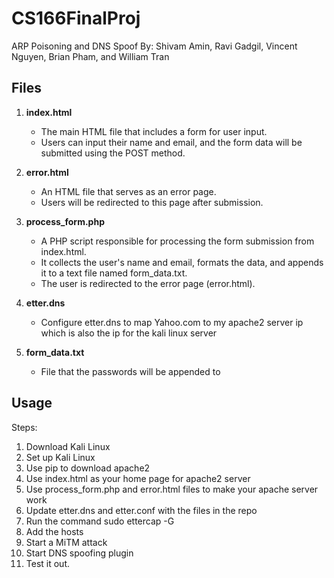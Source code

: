 # CS166FinalProj
ARP Poisoning and DNS Spoof
By: Shivam Amin, Ravi Gadgil, Vincent Nguyen, Brian Pham, and William Tran

## Files

1. **index.html**
   - The main HTML file that includes a form for user input.
   - Users can input their name and email, and the form data will be submitted using the POST method.

2. **error.html**
   - An HTML file that serves as an error page.
   - Users will be redirected to this page after submission.

3. **process_form.php**
   - A PHP script responsible for processing the form submission from index.html.
   - It collects the user's name and email, formats the data, and appends it to a text file named form_data.txt.
   - The user is redirected to the error page (error.html).
  
4. **etter.dns**
   - Configure etter.dns to map Yahoo.com to my apache2 server ip which is also the ip for the kali linux server
  
5. **form_data.txt**
   - File that the passwords will be appended to
  
## Usage
Steps:
1.  Download Kali Linux
2.  Set up Kali Linux
3.  Use pip to download apache2
4.  Use index.html as your home page for apache2 server
5.  Use process_form.php and error.html files to make your apache server work
6.  Update etter.dns and etter.conf with the files in the repo
7.  Run the command sudo ettercap -G
8.  Add the hosts
9.  Start a MiTM attack
10. Start DNS spoofing plugin
11. Test it out.

